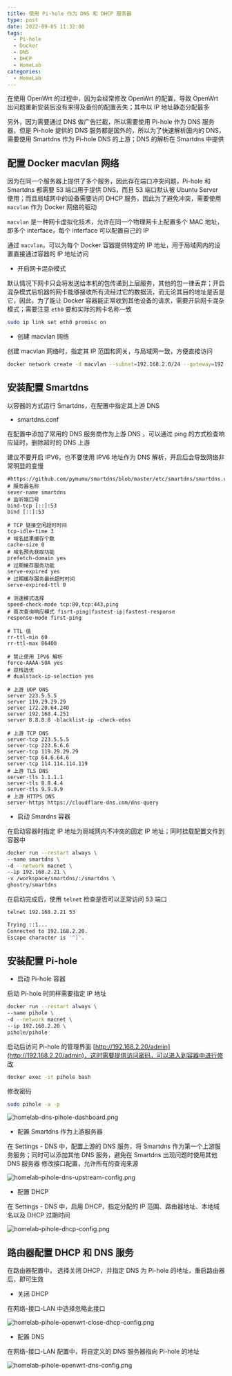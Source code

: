 ```yaml
---
title: 使用 Pi-hole 作为 DNS 和 DHCP 服务器
type: post
date: 2022-09-05 11:32:08
tags:
  - Pi-hole
  - Docker
  - DNS
  - DHCP
  - HomeLab
categories:
  - HomeLab
---
```


在使用 OpenWrt 的过程中，因为会经常修改 OpenWrt 的配置，导致 OpenWrt 出问题重新安装后没有来得及备份的配置丢失；其中以 IP 地址静态分配最多

另外，因为需要通过 DNS 做广告拦截，所以需要使用 Pi-hole 作为 DNS 服务器，但是 Pi-hole 提供的 DNS 服务都是国外的，所以为了快速解析国内的 DNS，需要使用 Smartdns 作为 Pi-hole DNS 的上游；DNS 的解析在 Smartdns 中提供

## 配置 Docker macvlan 网络

因为在同一个服务器上提供了多个服务，因此存在端口冲突问题，Pi-hole 和 Smartdns 都需要 53 端口用于提供 DNS，而且 53 端口默认被 Ubuntu Server 使用；而且局域网中的设备需要访问 DHCP 服务，因此为了避免冲突，需要使用 `macvlan` 作为 Docker 网络的驱动

`macvlan` 是一种网卡虚拟化技术，允许在同一个物理网卡上配置多个 MAC 地址，即多个 interface，每个 interface 可以配置自己的 IP

通过 `macvlan`，可以为每个 Docker 容器提供特定的 IP 地址，用于局域网内的设置直接通过容器的 IP 地址访问

- 开启网卡混杂模式

默认情况下网卡只会将发送给本机的包传递到上层服务，其他的包一律丢弃；开启混杂模式后机器的网卡能够接收所有流经过它的数据流，而无论其目的地址是否是它，因此，为了能让 Docker 容器能正常收到其他设备的请求，需要开启网卡混杂模式；需要注意 `eth0` 要和实际的网卡名称一致

```bash
sudo ip link set eth0 promisc on
```

- 创建 macvlan 网络

创建 macvlan 网络时，指定其 IP 范围和网关，与局域网一致，方便直接访问

```bash
docker network create -d macvlan --subnet=192.168.2.0/24 --gateway=192.168.2.1 -o parent=eth0 macnet
```

## 安装配置 Smartdns

以容器的方式运行 Smartdns，在配置中指定其上游 DNS

- smartdns.conf

在配置中添加了常用的 DNS 服务商作为上游 DNS ，可以通过 ping 的方式检查响应延时，删除超时的 DNS 上游

建议不要开启 IPV6，也不要使用 IPV6 地址作为 DNS 解析，开启后会导致网络非常明显的变慢

```
#https://github.com/pymumu/smartdns/blob/master/etc/smartdns/smartdns.conf
# 服务器名称
sever-name smartdns
# 监听端口号
bind-tcp [::]:53
bind [::]:53

# TCP 链接空闲超时时间
tcp-idle-time 3
# 域名结果缓存个数
cache-size 0
# 域名预先获取功能
prefetch-domain yes
# 过期缓存服务功能
serve-expired yes
# 过期缓存服务最长超时时间
serve-expired-ttl 0

# 测速模式选择
speed-check-mode tcp:80,tcp:443,ping
# 首次查询响应模式 fisrt-ping|fastest-ip|fastest-response
response-mode first-ping

# TTL 值
rr-ttl-min 60
rr-ttl-max 86400

# 禁止使用 IPV6 解析
force-AAAA-SOA yes
# 双栈选优
# dualstack-ip-selection yes

# 上游 UDP DNS
server 223.5.5.5
server 119.29.29.29
server 172.20.64.240
server 192.168.4.251
server 8.8.8.8 -blacklist-ip -check-edns

# 上游 TCP DNS
server-tcp 223.5.5.5
server-tcp 223.6.6.6
server-tcp 119.29.29.29
server-tcp 64.6.64.6
server-tcp 114.114.114.119
# 上游 TLS DNS
server-tls 1.1.1.1
server-tls 8.8.4.4
server-tls 9.9.9.9
# 上游 HTTPS DNS
server-https https://cloudflare-dns.com/dns-query
```

- 启动 Smardns 容器

在启动容器时指定 IP 地址为局域网内不冲突的固定 IP 地址；同时挂载配置文件到容器中

```bash
docker run --restart always \
--name smartdns \
-d --network macnet \
--ip 192.168.2.21 \
-v /workspace/smartdns/:/smartdns \
ghostry/smartdns
```

在启动完成后，使用 `telnet` 检查是否可以正常访问 53 端口

```bash
telnet 192.168.2.21 53

Trying ::1...
Connected to 192.168.2.20.
Escape character is '^]'.
```

## 安装配置 Pi-hole

- 启动 Pi-hole 容器

启动 Pi-hole 时同样需要指定 IP 地址

```bash
docker run --restart always \
--name pihole \
-d --network macnet \
--ip 192.168.2.20 \
pihole/pihole
```

启动后访问 Pi-hole 的管理界面 [http://192.168.2.20/admin](http://192.168.2.20/admin)，这时需要提供访问密码，可以进入到容器中进行修改

```bash
docker exec -it pihole bash
```

修改密码

```bash
sudo pihole -a -p
```

![homelab-dns-pihole-dashboard.png](https://img.hellowood.dev/picture/homelab-dns-pihole-dashboard.png)

- 配置 Smartdns 作为上游服务器

在 Settings - DNS 中，配置上游的 DNS 服务，将 Smartdns 作为第一个上游服务服务；同时可以添加其他 DNS 服务，避免在 Smartdns 出现问题时使用其他 DNS 服务器
修改接口配置，允许所有的查询来源

![homelab-pihole-dns-upstream-config.png](https://img.hellowood.dev/picture/homelab-pihole-dns-upstream-config.png)

- 配置 DHCP

在 Settings - DNS 中，启用 DHCP，指定分配的 IP 范围、路由器地址、本地域名以及 DHCP 过期时间

![homelab-pihole-dhcp-config.png](https://img.hellowood.dev/picture/homelab-pihole-dhcp-config.png)

## 路由器配置 DHCP 和 DNS 服务

在路由器配置中， 选择关闭 DHCP，并指定 DNS 为 Pi-hole 的地址，重启路由器后，即可生效

- 关闭 DHCP

在网络-接口-LAN 中选择忽略此接口

![homelab-pihole-openwrt-close-dhcp-config.png](https://img.hellowood.dev/picture/homelab-pihole-openwrt-close-dhcp-config.png)

- 配置 DNS

在网络-接口-LAN 配置中，将自定义的 DNS 服务器指向 Pi-hole 的地址

![homelab-pihole-openwrt-dns-config.png](https://img.hellowood.dev/picture/homelab-pihole-openwrt-dns-config.png)
